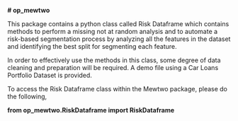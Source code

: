 **# op_mewtwo**

This package contains a python class called Risk Dataframe which contains methods to perform a missing not at random analysis and to automate a risk-based segmentation process by analyzing all the features in the dataset and identifying the best split for segmenting each feature. 

In order to effectively use the methods in this class, some degree of data cleaning and preparation will be required. A demo file using a Car Loans Portfolio Dataset is provided.


To access the Risk Dataframe class within the Mewtwo package, please do the following,

**from op_mewtwo.RiskDataframe import RiskDataframe**

